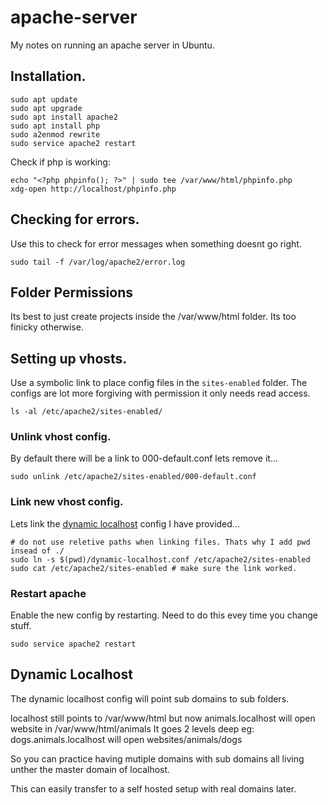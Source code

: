 # apache-server

My notes on running an apache server in Ubuntu.

## Installation.

```shell
sudo apt update
sudo apt upgrade
sudo apt install apache2
sudo apt install php
sudo a2enmod rewrite
sudo service apache2 restart
```

Check if php is working:

```shell
echo "<?php phpinfo(); ?>" | sudo tee /var/www/html/phpinfo.php
xdg-open http://localhost/phpinfo.php
```

## Checking for errors.

Use this to check for error messages when something doesnt go right.

```shell
sudo tail -f /var/log/apache2/error.log
```

## Folder Permissions

Its best to just create projects inside the /var/www/html folder. Its too finicky otherwise.

## Setting up vhosts.

Use a symbolic link to place config files in the `sites-enabled` folder.
The configs are lot more forgiving with permission it only needs read access.

```shell
ls -al /etc/apache2/sites-enabled/
```

### Unlink vhost config.
By default there will be a link to 000-default.conf lets remove it...
```shell
sudo unlink /etc/apache2/sites-enabled/000-default.conf
```

### Link new vhost config.

Lets link the [dynamic localhost](dynamic-localhost.conf) config I have provided...

```shell
# do not use reletive paths when linking files. Thats why I add pwd insead of ./
sudo ln -s $(pwd)/dynamic-localhost.conf /etc/apache2/sites-enabled
sudo cat /etc/apache2/sites-enabled # make sure the link worked.
```

### Restart apache

Enable the new config by restarting. Need to do this evey time you change stuff.

```SHELL
sudo service apache2 restart
```

## Dynamic Localhost
The dynamic localhost config will point sub domains to sub folders.

localhost still points to /var/www/html but now
animals.localhost will open website in /var/www/html/animals
It goes 2 levels deep eg: dogs.animals.localhost will open websites/animals/dogs

So you can practice having mutiple domains with sub domains all living unther the master domain of localhost.

This can easily transfer to a self hosted setup with real domains later.